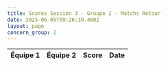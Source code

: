 ```yaml
---
title: Scores Session 3 - Groupe 2 - Matchs Retour
date: 2025-06-05T09:26:39.400Z
layout: page
concern_group: 2
---
```




| Équipe 1 | Équipe 2 | Score | Date |
|----------|----------|-------|------|

